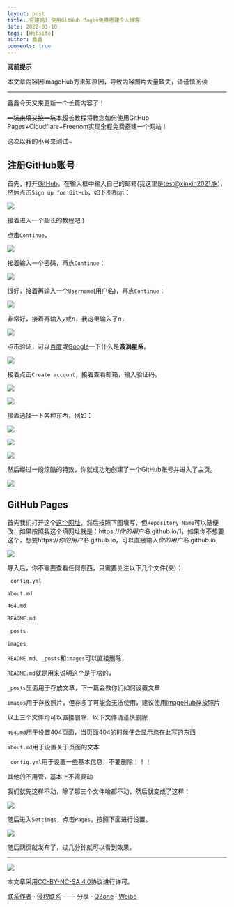 ```yaml
---
layout: post
title: 穷建站1 使用GitHub Pages免费搭建个人博客
date: 2022-03-19
tags: [Website]
author: 鑫鑫
comments: true
---
```


**阅前提示**

本文章内容因ImageHub方未知原因，导致内容图片大量缺失，请谨慎阅读

<!-- more -->

---

鑫鑫今天又来更新一个长篇内容了！

~~一坑未填又挖一坑~~本超长教程将教您如何使用GitHub Pages+Cloudflare+Freenom实现全程免费搭建一个网站！

这次以我的小号来测试~

## 注册GitHub账号

首先，打开[GitHub](https://github.com)，在输入框中输入自己的邮箱(我这里是[test@xinxin2021.tk](mailto:test@xinxin2021.tk))，然后点击`Sign up for GitHub`，如下图所示：

![](https://s1.imagehub.cc/images/2022/03/26/Snipaste_2022-03-26_11-07-32.png)

接着进入一个超长的教程吧:)

点击`Continue`，

![](https://s1.imagehub.cc/images/2022/03/26/Snipaste_2022-03-26_12-32-16.png)

接着输入一个密码，再点`Continue`：

![](https://s1.imagehub.cc/images/2022/03/26/Snipaste_2022-03-26_12-34-06.png)

很好，接着再输入一个`Username`(用户名)，再点`Continue`：

![](https://s1.imagehub.cc/images/2022/03/26/Snipaste_2022-03-26_12-35-43.png)

非常好，接着再输入*y*或*n*，我这里输入了*n*，

![](https://s1.imagehub.cc/images/2022/03/26/Snipaste_2022-03-26_12-39-49.png)

点击验证，可以[百度](https://www.baidu.com)或[Google](https://www.google.com)一下什么是**漩涡星系**。

![](https://s1.imagehub.cc/images/2022/03/26/Snipaste_2022-03-26_12-43-54.png)

接着点击`Create account`，接着查看邮箱，输入验证码。

![](https://s1.imagehub.cc/images/2022/03/26/Snipaste_2022-03-26_12-50-21.png)

![](https://s1.imagehub.cc/images/2022/03/26/Snipaste_2022-03-26_12-55-23.png)

接着选择一下各种东西，例如：

![](https://s1.imagehub.cc/images/2022/03/26/Snipaste_2022-03-26_13-00-42.png)

![](https://s1.imagehub.cc/images/2022/03/26/Snipaste_2022-03-26_13-02-09.png)

![](https://s1.imagehub.cc/images/2022/03/26/Snipaste_2022-03-26_13-03-59.png)

然后经过一段炫酷的特效，你就成功地创建了一个GitHub账号并进入了主页。

![](https://s1.imagehub.cc/images/2022/03/26/Snipaste_2022-03-26_13-05-15.png)

## GitHub Pages

首先我们打开这个[这个网址](https://github.com/new/import)，然后按照下图填写，但`Repository Name`可以随便改，如果按照我这个填网址就是：https://*你的用户名*.github.io/1，如果你不想要这个，想要https://*你的用户名*.github.io，可以直接输入*你的用户名*.github.io

![](https://s1.imagehub.cc/images/2022/03/26/Snipaste_2022-03-26_13-34-37.png)

导入后，你不需要查看任何东西，只需要关注以下几个文件(夹)：

```tex
_config.yml

about.md

404.md

README.md

_posts

images
```

`README.md`、`_posts`和`images`可以直接删除，

`README.md`就是用来说明这个是干啥的，

`_posts`里面用于存放文章，下一篇会教你们如何设置文章

`images`用于存放照片，但存多了可能会无法使用，建议使用[ImageHub](https://www.imagehub.cc)存放照片

以上三个文件均可以直接删除，以下文件请谨慎删除

`404.md`用于设置404页面，当页面404的时候便会显示您在此写的东西

`about.md`用于设置关于页面的文本

`_config.yml`用于设置一些基本信息，不要删除！！！

其他的不用管，基本上不需要动

我们就先这样不动，除了那三个文件啥都不动，然后就变成了这样：

![](https://s1.imagehub.cc/images/2022/06/12/Snipaste_2022-06-12_13-48-34.jpg)

随后进入`Settings`，点击`Pages`，按照下面进行设置。

![](https://s1.imagehub.cc/images/2022/07/30/pages.jpg)

随后网页就发布了，过几分钟就可以看到效果。

---

[![](https://licensebuttons.net/l/by-nc-sa/3.0/88x31.png)](https://creativecommons.org/licenses/by-nc-sa/4.0/)

本文章采用[CC-BY-NC-SA 4.0](https://creativecommons.org/licenses/by-nc-sa/4.0/)协议进行许可。

[联系作者](mailto:blog@xinxin2021.tk) · [侵权联系](mailto:tort@xinxin2021.tk) —— 分享 · [QZone](https://sns.qzone.qq.com/cgi-bin/qzshare/cgi_qzshare_onekey?url=https%3A%2F%2Fblog.xinxin2021.tk%2Fwebsite_1%2F&title=%E7%A9%B7%E5%BB%BA%E7%AB%991+%E4%BD%BF%E7%94%A8GitHub+Pages%E5%85%8D%E8%B4%B9%E6%90%AD%E5%BB%BA%E4%B8%AA%E4%BA%BA%E5%8D%9A%E5%AE%A2&site=%E9%91%AB%E5%8D%9A%E5%AE%A2) · [Weibo](https://service.weibo.com/share/share.php?url=https%3A%2F%2Fblog.xinxin2021.tk%2Fwebsite_1%2F&count=1&title=%E7%A9%B7%E5%BB%BA%E7%AB%991+%E4%BD%BF%E7%94%A8GitHub+Pages%E5%85%8D%E8%B4%B9%E6%90%AD%E5%BB%BA%E4%B8%AA%E4%BA%BA%E5%8D%9A%E5%AE%A2&language=zh_cn)
